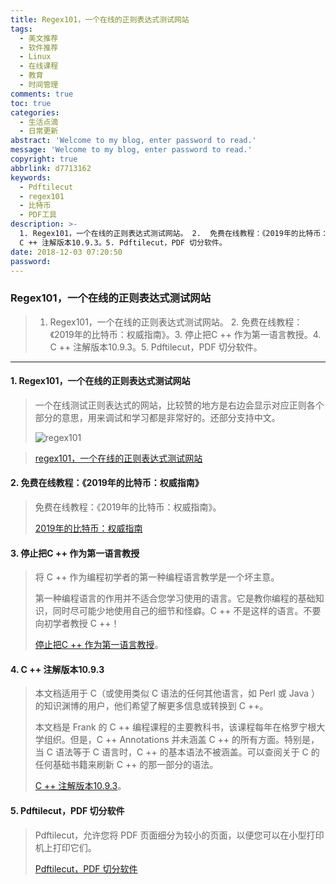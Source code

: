 ```yaml
---
title: Regex101，一个在线的正则表达式测试网站
tags:
  - 美文推荐
  - 软件推荐
  - Linux
  - 在线课程
  - 教育
  - 时间管理
comments: true
toc: true
categories:
  - 生活点滴
  - 日常更新
abstract: 'Welcome to my blog, enter password to read.'
message: 'Welcome to my blog, enter password to read.'
copyright: true
abbrlink: d7713162
keywords:
  - Pdftilecut
  - regex101
  - 比特币
  - PDF工具
description: >-
  1. Regex101，一个在线的正则表达式测试网站。 2.  免费在线教程：《2019年的比特币：权威指南》。3. 停止把C ++ 作为第一语言教授。4.
  C ++ 注解版本10.9.3。5. Pdftilecut，PDF 切分软件。
date: 2018-12-03 07:20:50
password:
---
```

<script type="text/javascript" src="/js/src/bai.js"></script>

### Regex101，一个在线的正则表达式测试网站
>  1. Regex101，一个在线的正则表达式测试网站。 2.  免费在线教程：《2019年的比特币：权威指南》。3. 停止把C ++ 作为第一语言教授。4. C ++ 注解版本10.9.3。5. Pdftilecut，PDF 切分软件。

---
#### 1. Regex101，一个在线的正则表达式测试网站
> 一个在线测试正则表达式的网站，比较赞的地方是右边会显示对应正则各个部分的意思，用来调试和学习都是非常好的。还部分支持中文。
>
> ![regex101](https://wx1.sinaimg.cn/large/006tNbRwgy1fxt5odshpsj30j60h3t9i.jpg)

> [regex101，一个在线的正则表达式测试网站](http://www.tmtpost.com/3616844.html)

#### 2. 免费在线教程：《2019年的比特币：权威指南》
> 免费在线教程：《2019年的比特币：权威指南》。
>
> [2019年的比特币：权威指南](https://stadivm.com/blog/bitcoin-guide/)

#### 3. 停止把C ++ 作为第一语言教授
> 将 C ++ 作为编程初学者的第一种编程语言教学是一个坏主意。
>
> 第一种编程语言的作用并不适合您学习使用的语言。它是教你编程的基础知识，同时尽可能少地使用自己的细节和怪癖。C ++ 不是这样的语言。不要向初学者教授 C ++！
>
> [停止把C ++ 作为第一语言教授](https://ibob.github.io/blog/2018/11/22/stop-teaching-cpp/)。

#### 4. C ++ 注解版本10.9.3
> 本文档适用于 C（或使用类似 C 语法的任何其他语言，如 Perl 或 Java ）的知识渊博的用户，他们希望了解更多信息或转换到 C ++。
>
> 本文档是 Frank 的 C ++ 编程课程的主要教科书，该课程每年在格罗宁根大学组织。但是，C ++  Annotations 并未涵盖 C ++ 的所有方面。特别是，当 C 语法等于 C 语言时，C ++ 的基本语法不被涵盖。可以查阅关于 C 的任何基础书籍来刷新 C ++ 的那一部分的语法。
>
> [C ++ 注解版本10.9.3](http://www.icce.rug.nl/documents/cplusplus/)。

#### 5. Pdftilecut，PDF 切分软件
> Pdftilecut，允许您将 PDF 页面细分为较小的页面，以便您可以在小型打印机上打印它们。
>
> [Pdftilecut，PDF 切分软件](https://github.com/oxplot/pdftilecut)


